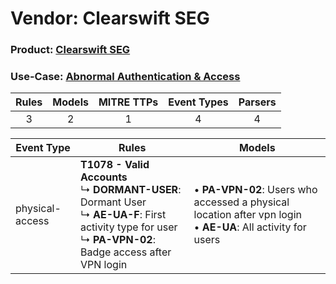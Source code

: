 Vendor: Clearswift SEG
======================
### Product: [Clearswift SEG](../ds_clearswift_seg_clearswift_seg.md)
### Use-Case: [Abnormal Authentication & Access](../../../../UseCases/uc_abnormal_authentication_&_access.md)

| Rules | Models | MITRE TTPs | Event Types | Parsers |
|:-----:|:------:|:----------:|:-----------:|:-------:|
|   3   |   2    |     1      |      4      |    4    |

| Event Type      | Rules                                                                                                                                                                         | Models                                                                                                                 |
| --------------- | ----------------------------------------------------------------------------------------------------------------------------------------------------------------------------- | ---------------------------------------------------------------------------------------------------------------------- |
| physical-access | <b>T1078 - Valid Accounts</b><br> ↳ <b>DORMANT-USER</b>: Dormant User<br> ↳ <b>AE-UA-F</b>: First activity type for user<br> ↳ <b>PA-VPN-02</b>: Badge access after VPN login |  • <b>PA-VPN-02</b>: Users who accessed a physical location after vpn login<br> • <b>AE-UA</b>: All activity for users |